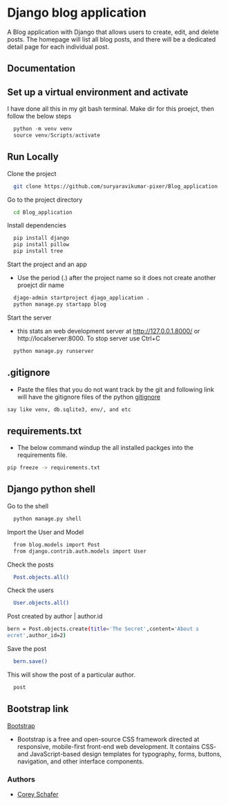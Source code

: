 
# Django blog application

A Blog application with Django that allows users to create, edit, and delete posts. The homepage will list all blog posts, and there will be a dedicated detail page for each individual post. 


## Documentation


## Set up a virtual environment and activate

I have done all this in my git bash terminal. Make dir for this proejct, then follow the below steps
```python
  python -m venv venv
  source venv/Scripts/activate
```

## Run Locally

 Clone the project

```bash
  git clone https://github.com/suryaravikumar-pixer/Blog_application
```

Go to the project directory

```bash
  cd Blog_application
```

Install dependencies

```bash
  pip install django
  pip install pillow
  pip install tree
```

Start the project and an app

- Use the period (.) after the project name so it does not create another proejct dir name

```bash
  djago-admin startproject djago_application .
  python manage.py startapp blog
```

Start the server
    
- this stats an web development server at http://127.0.0.1.8000/ or http://localserver:8000. To stop server use Ctrl+C

```bash
  python manage.py runserver
```


## .gitignore
- Paste the files that you do not want track by the git and following link will have the gitignore files of the python 
[gitignore](https://github.com/github/gitignore/blob/master/Python.gitignore)
  
```txt file
say like venv, db.sqlite3, env/, and etc
```

## requirements.txt
- The below command windup the all installed packges into the requirements file.
```bash
pip freeze -> requirements.txt
```


## Django python shell

Go to the shell

```bash
  python manage.py shell
```

Import the User and Model

```bash
  from blog.models import Post
  from django.contrib.auth.models import User
```

Check the posts

```bash
  Post.objects.all()
```

Check the users

```bash
  User.objects.all()
```
Post created by author | author.id

```bash
bern = Post.objects.create(title='The Secret',content='About s
ecret',author_id=2)
```
Save the post

```bash
  bern.save()
```
  This will show the post of a particular author.
```bash
  post
```

## Bootstrap link
[Bootstrap](https://getbootstrap.com/docs/4.0/getting-started/introduction/#starter-template) 
- Bootstrap is a free and open-source CSS framework directed at responsive, mobile-first front-end web development. It contains CSS- and JavaScript-based design templates for typography, forms, buttons, navigation, and other interface components.
 
### Authors

- [Corey Schafer](https://www.youtube.com/watch?v=UmljXZIypDc&list=PL-osiE80TeTtoQCKZ03TU5fNfx2UY6U4p&ab_channel=CoreySchafer)

  
